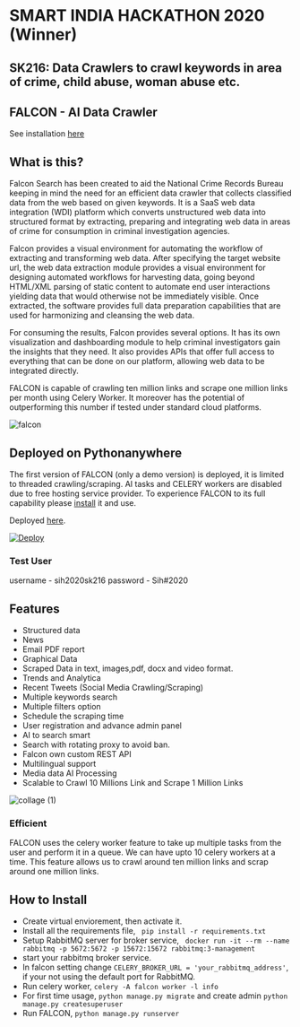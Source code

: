 # SMART INDIA HACKATHON 2020 (Winner)

## SK216: Data Crawlers to crawl keywords in area of crime, child abuse, woman abuse etc.

## FALCON - AI Data Crawler

See installation [here](#how-to-install)

## What is this?
Falcon Search has been created to aid the National Crime Records Bureau keeping in mind the need for an efficient data crawler that collects classified data from the web based on given keywords. It is a SaaS web data integration (WDI) platform which converts unstructured web data into structured format by extracting, preparing and integrating web data in areas of crime for consumption in criminal investigation agencies. 


Falcon provides a visual environment for automating the workflow of extracting and transforming web data. After specifying the target website url, the web data extraction module provides a visual environment for designing automated workflows for harvesting data, going beyond HTML/XML parsing of static content to automate end user interactions yielding data that would otherwise not be immediately visible. Once extracted, the software provides full data preparation capabilities that are used for harmonizing and cleansing the web data. 

For consuming the results, Falcon provides several options. It has its own visualization and dashboarding module to help criminal investigators gain the insights that they need. It also provides APIs that offer full access to everything that can be done on our platform, allowing web data to be integrated directly.  


FALCON is capable of crawling ten million links and scrape one million links per month using Celery Worker. It moreover has the potential of outperforming this number if tested under standard cloud platforms. 

![falcon](https://user-images.githubusercontent.com/28597524/100134752-b1f8ec80-2eae-11eb-9852-51a6c2e5a5ba.png "FALCON")



## Deployed on Pythonanywhere
The first version of FALCON (only a demo version) is deployed, it is limited to threaded crawling/scraping. AI tasks and CELERY workers are disabled due to free hosting service provider. To experience FALCON to its full capability please [install](#how-to-install) it and use.

Deployed [here](http://sih2020sk216slytherin.pythonanywhere.com "here").

[![Deploy](https://www.pythonanywhere.com/static/anywhere/images/PA-logo.svg)](http://sih2020sk216slytherin.pythonanywhere.com)

### Test User
username - sih2020sk216
password - Sih#2020


## Features
- Structured data
- News 
- Email PDF report
- Graphical Data
- Scraped Data in text, images,pdf, docx and video format.
- Trends and Analytica
- Recent Tweets (Social Media Crawling/Scraping)
- Multiple keywords search
- Multiple filters option
- Schedule the scraping time
- User registration and advance admin panel
- AI to search smart
- Search with rotating proxy to avoid ban.
- Falcon own custom REST API
- Multilingual support
- Media data AI Processing
- Scalable to Crawl 10 Millions Link and Scrape 1 Million Links


![collage (1)](https://user-images.githubusercontent.com/28597524/100134680-9392f100-2eae-11eb-9e32-071c90947766.jpg "FALCON")



### Efficient
FALCON uses the celery worker feature to take up multiple tasks from the user and perform it in a queue.
We can have upto 10 celery workers at a time. This feature allows us to crawl around ten million links and scrap around one million links.


## How to Install
- Create virtual enviorement, then activate it.
- Install all the requirements file, ``` pip install -r requirements.txt```
- Setup RabbitMQ server for broker service, ``` docker run -it --rm --name rabbitmq -p 5672:5672 -p 15672:15672 rabbitmq:3-management```
- start your rabbitmq broker service.
- In falcon setting change ```CELERY_BROKER_URL = 'your_rabbitmq_address'```, if your not using the default port for RabbitMQ.
- Run celery worker, ```celery -A falcon worker -l info```
- For first time usage, ```python manage.py migrate``` and create admin ```python manage.py createsuperuser```
- Run FALCON, ```python manage.py runserver```





